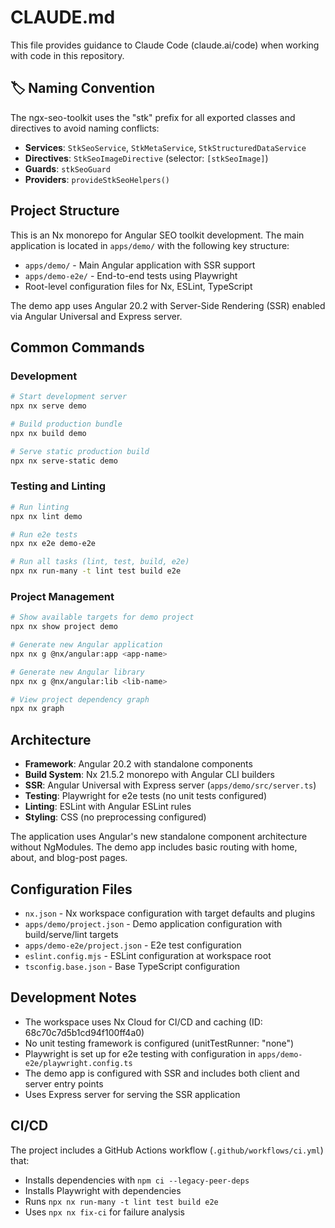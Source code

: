 # CLAUDE.md

This file provides guidance to Claude Code (claude.ai/code) when working with code in this repository.

## 🏷️ Naming Convention

The ngx-seo-toolkit uses the "stk" prefix for all exported classes and directives to avoid naming conflicts:

- **Services**: `StkSeoService`, `StkMetaService`, `StkStructuredDataService`
- **Directives**: `StkSeoImageDirective` (selector: `[stkSeoImage]`)
- **Guards**: `stkSeoGuard`
- **Providers**: `provideStkSeoHelpers()`

## Project Structure

This is an Nx monorepo for Angular SEO toolkit development. The main application is located in `apps/demo/` with the following key structure:

- `apps/demo/` - Main Angular application with SSR support
- `apps/demo-e2e/` - End-to-end tests using Playwright
- Root-level configuration files for Nx, ESLint, TypeScript

The demo app uses Angular 20.2 with Server-Side Rendering (SSR) enabled via Angular Universal and Express server.

## Common Commands

### Development
```bash
# Start development server
npx nx serve demo

# Build production bundle
npx nx build demo

# Serve static production build
npx nx serve-static demo
```

### Testing and Linting
```bash
# Run linting
npx nx lint demo

# Run e2e tests
npx nx e2e demo-e2e

# Run all tasks (lint, test, build, e2e)
npx nx run-many -t lint test build e2e
```

### Project Management
```bash
# Show available targets for demo project
npx nx show project demo

# Generate new Angular application
npx nx g @nx/angular:app <app-name>

# Generate new Angular library
npx nx g @nx/angular:lib <lib-name>

# View project dependency graph
npx nx graph
```

## Architecture

- **Framework**: Angular 20.2 with standalone components
- **Build System**: Nx 21.5.2 monorepo with Angular CLI builders
- **SSR**: Angular Universal with Express server (`apps/demo/src/server.ts`)
- **Testing**: Playwright for e2e tests (no unit tests configured)
- **Linting**: ESLint with Angular ESLint rules
- **Styling**: CSS (no preprocessing configured)

The application uses Angular's new standalone component architecture without NgModules. The demo app includes basic routing with home, about, and blog-post pages.

## Configuration Files

- `nx.json` - Nx workspace configuration with target defaults and plugins
- `apps/demo/project.json` - Demo application configuration with build/serve/lint targets
- `apps/demo-e2e/project.json` - E2e test configuration
- `eslint.config.mjs` - ESLint configuration at workspace root
- `tsconfig.base.json` - Base TypeScript configuration

## Development Notes

- The workspace uses Nx Cloud for CI/CD and caching (ID: 68c70c7d5b1cd94f100ff4a0)
- No unit testing framework is configured (unitTestRunner: "none")
- Playwright is set up for e2e testing with configuration in `apps/demo-e2e/playwright.config.ts`
- The demo app is configured with SSR and includes both client and server entry points
- Uses Express server for serving the SSR application

## CI/CD

The project includes a GitHub Actions workflow (`.github/workflows/ci.yml`) that:
- Installs dependencies with `npm ci --legacy-peer-deps`
- Installs Playwright with dependencies
- Runs `npx nx run-many -t lint test build e2e`
- Uses `npx nx fix-ci` for failure analysis